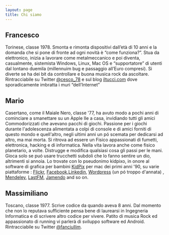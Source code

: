 ```yaml
---
layout: page
title: Chi siamo 
---
```


## Francesco

Torinese, classe 1978. Smonta e rimonta dispositivi dall’età di 10 anni e la domanda che si pone di fronte ad ogni novità è “come funziona?”. Stua da elettronico, inizia a lavorare come metalmeccanico e poi diventa, casualmente, sistemista Windows, Linux, Mac OS e  “supportatore” di utenti dal lontano duemila (millennuim bug e passaggio all’Euro compresi). Si diverte se ha dei bit da controllare e buona musica rock da ascoltare. Rintracciabile su Twitter [@cesco_78](https://twitter.com/cesco_78) e sul blog [iltucci.com](http://iltucci.com/) dove sporadicamente imbratta i muri “dell’Internet”


## Mario

Casertano, come il Maiale Nero, classe '77, ha avuto modo a pochi anni di cominciare a smanettare su un Apple IIe a casa, invidiando tutti gli amici Commodorizzati che avevano pacchi di giochi. Passione per i giochi durante l'adolescenza alimentata a colpi di console e di amici forniti di questo mondo e quell'altro, negli ultimi anni un pó scemata per dedicarsi ad altro, ma mai morta. Si ritrova ad essere un Fisico appassionati di fumetti, elettronica, hacking e di informatica. Nella vita lavora anche come fisico planetario, a volte.
Distrugge e modifica qualsiasi cosa gli passi per le mani. Gioca solo se puó usare trucchetti subdoli che lo fanno sentire un dio, altrimenti si annoia. Lo trovate con lo pseudonimo kidpixo, in onore al software di grafica per bambini [KidPix](http://en.wikipedia.org/wiki/Kid_Pix) per mac dei primi anni '90, su varie piattaforme : [Flickr](https://www.flickr.com/photos/kidpixo/), [Facebook](https://www.facebook.com/mario.damore77),[Linkedin](https://www.linkedin.com/in/mdamore), [Wordpress](http://kidpix.wordpress.com/) (un pó troppo d'annata) , [Mendeley](http://www.mendeley.com/profiles/mario-damore/), [LastFM](http://www.last.fm/user/kidpixo), [Jamendo](https://www.jamendo.com/it/user/kidpix) and so on.


## Massimiliano

Toscano, classe 1977. Scrive codice da quando aveva 8 anni. Dal momento che non lo reputava sufficiente pensa bene di laurearsi in Ingegneria Informatica e di scrivere altro codice per vivere. Patito di musica Rock ed appassionato di running vi parlerà di sviluppo software ed Android.
Rintracciabile su Twitter [@fanciullim](https://twitter.com/fanciullim).



